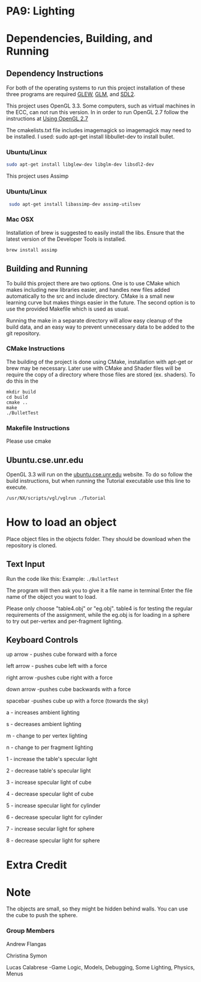 # PA9: Lighting

# Dependencies, Building, and Running

## Dependency Instructions
For both of the operating systems to run this project installation of these three programs are required [GLEW](http://glew.sourceforge.net/), [GLM](http://glm.g-truc.net/0.9.7/index.html), and [SDL2](https://wiki.libsdl.org/Tutorials).

This project uses OpenGL 3.3. Some computers, such as virtual machines in the ECC, can not run this version. In in order to run OpenGL 2.7 follow the instructions at [Using OpenGL 2.7](https://github.com/HPC-Vis/computer-graphics/wiki/Using-OpenGL-2.7)

The cmakelists.txt file includes imagemagick so imagemagick may need to be installed.
I used: sudo apt-get install libbullet-dev
to install bullet.

### Ubuntu/Linux
```bash
sudo apt-get install libglew-dev libglm-dev libsdl2-dev
```
This project uses Assimp

### Ubuntu/Linux
```bash
 sudo apt-get install libassimp-dev assimp-utilsev
```

### Mac OSX
Installation of brew is suggested to easily install the libs. Ensure that the latest version of the Developer Tools is installed.
```bash
brew install assimp
```

## Building and Running
To build this project there are two options. One is to use CMake which makes including new libraries easier, and handles new files added automatically to the src and include directory. CMake is a small new learning curve but makes things easier in the future.
The second option is to use the provided Makefile which is used as usual.

Running the make in a separate directory will allow easy cleanup of the build data, and an easy way to prevent unnecessary data to be added to the git repository.  

### CMake Instructions
The building of the project is done using CMake, installation with apt-get or brew may be necessary. Later use with CMake and Shader files will be require the copy of a directory where those files are stored (ex. shaders). To do this in the 

```
mkdir build
cd build
cmake ..
make
./BulletTest
```


### Makefile Instructions 
Please use cmake

## Ubuntu.cse.unr.edu
OpenGL 3.3 will run on the [ubuntu.cse.unr.edu](https://ubuntu.cse.unr.edu/) website. To do so follow the build instructions, but when running the Tutorial executable use this line to execute.
```bash
/usr/NX/scripts/vgl/vglrun ./Tutorial
```
# How to load an object
Place object files in the objects folder. They should be download when the repository is cloned.

## Text Input
Run the code like this:
Example:
```./BulletTest```

The program will then ask you to give it a file name in terminal 
Enter the file name of the object you want to load. 

Please only choose "table4.obj" or "eg.obj". table4 is for testing the regular requirements of the assignment, while the eg.obj is for loading in a sphere to try out per-vertex and per-fragment lighting.

## Keyboard Controls
up arrow - pushes cube forward with a force

left arrow - pushes cube left with a force

right arrow -pushes cube right with a force

down arrow -pushes cube backwards with a force

spacebar -pushes cube up with a force (towards the sky)

a - increases ambient lighting 

s - decreases ambient lighting

m - change to per vertex lighting

n - change to per fragment lighting

1 - increase the table's specular light

2 - decrease table's specular light

3 - increase specular light of cube

4 - decrease specular light of cube

5 - increase specular light for cylinder

6 - decrease specular light for cylinder

7 - increase secular light for sphere

8 - decrease specular light for sphere

# Extra Credit

# Note
The objects are small, so they might be hidden behind walls. You can use the cube to push the sphere.

### Group Members
Andrew Flangas

Christina Symon

Lucas Calabrese -Game Logic, Models, Debugging, Some Lighting, Physics, Menus
